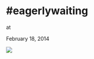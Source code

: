 # #eagerlywaiting








at

February 18, 2014















![](Screenshotfrom2014-02-1808%253A20%253A56.png)
